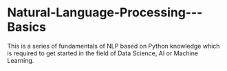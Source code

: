 # Natural-Language-Processing---Basics
This is a series of fundamentals of NLP based on Python knowledge which is required to get started in the field of Data Science, AI or Machine Learning.

